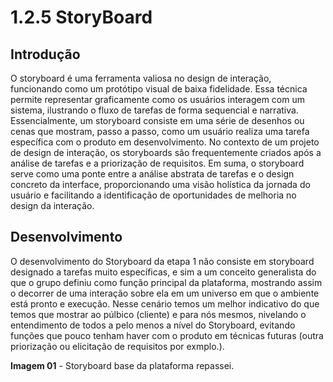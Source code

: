 # 1.2.5 StoryBoard

## Introdução

O storyboard é uma ferramenta valiosa no design de interação, funcionando como um protótipo visual de baixa fidelidade. Essa técnica permite representar graficamente como os usuários interagem com um sistema, ilustrando o fluxo de tarefas de forma sequencial e narrativa. Essencialmente, um storyboard consiste em uma série de desenhos ou cenas que mostram, passo a passo, como um usuário realiza uma tarefa específica com o produto em desenvolvimento. No contexto de um projeto de design de interação, os storyboards são frequentemente criados após a análise de tarefas e a priorização de requisitos. Em suma, o storyboard serve como uma ponte entre a análise abstrata de tarefas e o design concreto da interface, proporcionando uma visão holística da jornada do usuário e facilitando a identificação de oportunidades de melhoria no design da interação.

## Desenvolvimento

O desenvolvimento do Storyboard da etapa 1 não consiste em storyboard designado a tarefas muito específicas, e sim a um conceito generalista do que o grupo definiu como função principal da plataforma, mostrando assim o decorrer de uma interação sobre ela em um universo em que o ambiente está pronto e execução. Nesse cenário temos um melhor indicativo do que temos que mostrar ao púlbico (cliente) e para nós mesmos, nivelando o entendimento de todos a pelo menos a nível do Storyboard, evitando funções que pouco tenham haver com o produto em técnicas futuras (outra priorização ou elicitação de requisitos por exmplo.). 

**Imagem 01** - Storyboard base da plataforma repassei. 


